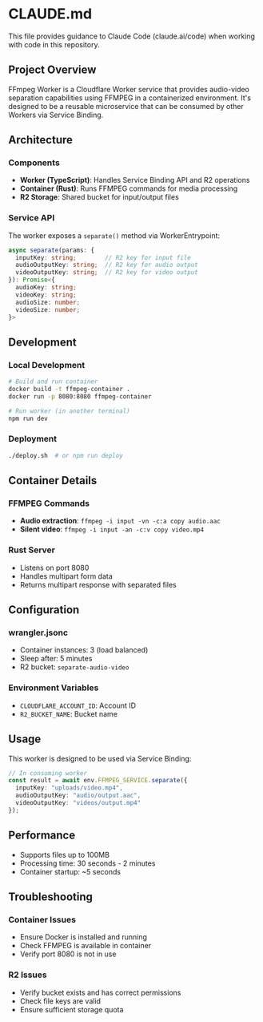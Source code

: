 # CLAUDE.md

This file provides guidance to Claude Code (claude.ai/code) when working with code in this repository.

## Project Overview

FFmpeg Worker is a Cloudflare Worker service that provides audio-video separation capabilities using FFMPEG in a containerized environment. It's designed to be a reusable microservice that can be consumed by other Workers via Service Binding.

## Architecture

### Components
- **Worker (TypeScript)**: Handles Service Binding API and R2 operations
- **Container (Rust)**: Runs FFMPEG commands for media processing
- **R2 Storage**: Shared bucket for input/output files

### Service API

The worker exposes a `separate()` method via WorkerEntrypoint:

```typescript
async separate(params: {
  inputKey: string;        // R2 key for input file
  audioOutputKey: string;  // R2 key for audio output
  videoOutputKey: string;  // R2 key for video output
}): Promise<{
  audioKey: string;
  videoKey: string;
  audioSize: number;
  videoSize: number;
}>
```

## Development

### Local Development
```bash
# Build and run container
docker build -t ffmpeg-container .
docker run -p 8080:8080 ffmpeg-container

# Run worker (in another terminal)
npm run dev
```

### Deployment
```bash
./deploy.sh  # or npm run deploy
```

## Container Details

### FFMPEG Commands
- **Audio extraction**: `ffmpeg -i input -vn -c:a copy audio.aac`
- **Silent video**: `ffmpeg -i input -an -c:v copy video.mp4`

### Rust Server
- Listens on port 8080
- Handles multipart form data
- Returns multipart response with separated files

## Configuration

### wrangler.jsonc
- Container instances: 3 (load balanced)
- Sleep after: 5 minutes
- R2 bucket: `separate-audio-video`

### Environment Variables
- `CLOUDFLARE_ACCOUNT_ID`: Account ID
- `R2_BUCKET_NAME`: Bucket name

## Usage

This worker is designed to be used via Service Binding:

```typescript
// In consuming worker
const result = await env.FFMPEG_SERVICE.separate({
  inputKey: "uploads/video.mp4",
  audioOutputKey: "audio/output.aac",
  videoOutputKey: "videos/output.mp4"
});
```

## Performance
- Supports files up to 100MB
- Processing time: 30 seconds - 2 minutes
- Container startup: ~5 seconds

## Troubleshooting

### Container Issues
- Ensure Docker is installed and running
- Check FFMPEG is available in container
- Verify port 8080 is not in use

### R2 Issues
- Verify bucket exists and has correct permissions
- Check file keys are valid
- Ensure sufficient storage quota